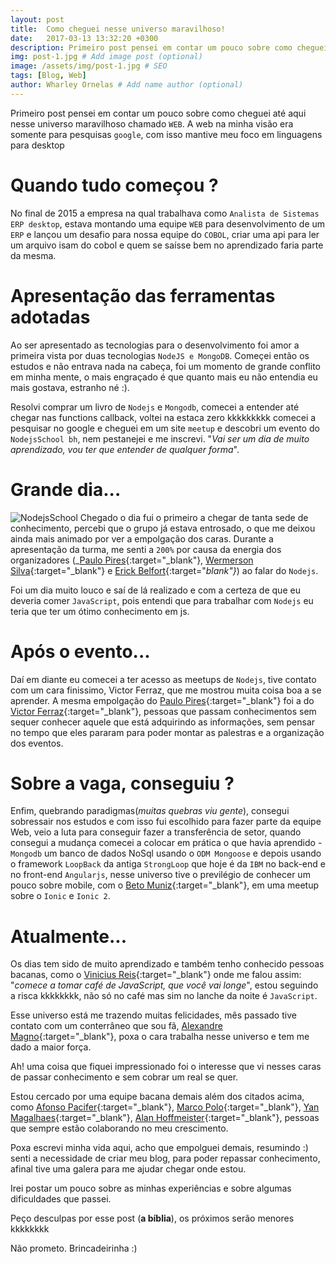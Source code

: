 ```yaml
---
layout: post
title:  Como cheguei nesse universo maravilhoso!
date:   2017-03-13 13:32:20 +0300
description: Primeiro post pensei em contar um pouco sobre como cheguei até aqui nesse universo maravilhoso chamado WEB. A web na minha visão era somente para pesquisas (google), com isso mantive meu foco em linguagens para desktop.. # Add post description (optional)
img: post-1.jpg # Add image post (optional)
image: /assets/img/post-1.jpg # SEO
tags: [Blog, Web]
author: Wharley Ornelas # Add name author (optional)
---
```

Primeiro post pensei em contar um pouco sobre como cheguei até aqui nesse universo maravilhoso chamado `WEB`. A web na minha visão era somente para pesquisas `google`, com isso mantive meu foco em linguagens para desktop

# Quando tudo começou ?

No final de 2015 a empresa na qual trabalhava como `Analista de Sistemas ERP desktop`, estava montando uma equipe `WEB` para desenvolvimento de um `ERP` e lançou um desafio para nossa equipe do `COBOL`, criar uma api para ler um arquivo isam do cobol e quem se saísse bem no aprendizado faria parte da mesma.

# Apresentação das ferramentas adotadas

Ao ser apresentado as tecnologias para o desenvolvimento foi amor a primeira vista por duas tecnologias `NodeJS e MongoDB`. Começei então os estudos e não entrava nada na cabeça, foi um momento de grande conflito em minha mente, o mais engraçado é que quanto mais eu não entendia eu mais gostava, estranho né :).

Resolvi comprar um livro de `Nodejs` e `Mongodb`, comecei a entender até chegar nas functions callback, voltei na estaca zero kkkkkkkkk comecei a pesquisar no google e cheguei em um site `meetup` e descobri um evento do `NodejsSchool bh`, nem pestanejei e me inscrevi. "_Vai ser um dia de muito aprendizado, vou ter que entender de qualquer forma_".

# Grande dia...

![NodejsSchool]({{site.baseurl}}/assets/img/nodeschools.jpg)
Chegado o dia fui o primeiro a chegar de tanta sede de conhecimento, percebi que o grupo já estava entrosado, o que me deixou ainda mais animado por ver a empolgação dos caras. Durante a apresentação da turma, me senti a `200%` por causa da energia dos organizadores (_[Paulo Pires][Paulo-Pires]{:target="_blank"}, [Wermerson Silva](){:target="_blank"} e [Erick Belfort][Erick-Belfort]{:target="_blank"}_) ao falar do `Nodejs`.

Foi um dia muito louco e saí de lá realizado e com a certeza de que eu deveria comer `JavaScript`, pois entendi que para trabalhar com `Nodejs` eu teria que ter um ótimo conhecimento em js.

# Após o evento...

Daí em diante eu comecei a ter acesso as meetups de `Nodejs`, tive contato com um cara finissimo, Victor Ferraz, que me mostrou muita coisa boa a se aprender. A mesma empolgação do [Paulo Pires][Paulo-Pires]{:target="_blank"} foi a do [Victor Ferraz][Victor-Ferraz]{:target="_blank"}, pessoas que passam conhecimentos sem sequer conhecer aquele que está adquirindo as informações, sem pensar no tempo que eles pararam para poder montar as palestras e a organização dos eventos.

# Sobre a vaga, conseguiu ?

Enfim, quebrando paradigmas(_muitas quebras viu gente_), consegui sobressair nos estudos e com isso fui escolhido para fazer parte da equipe Web, veio a luta para conseguir fazer a transferência de setor, quando consegui a mudança comecei a colocar em prática o que havia aprendido - `Mongodb` um banco de dados NoSql usando o `ODM Mongoose` e depois usando o framework `LoopBack` da antiga `StrongLoop` que hoje é da `IBM` no back-end e no front-end `Angularjs`, nesse universo tive o previlégio de conhecer um pouco sobre mobile, com o [Beto Muniz][Beto-Muniz]{:target="_blank"}, em uma meetup sobre o `Ionic` e `Ionic 2`.

# Atualmente...

Os dias tem sido de muito aprendizado e também tenho conhecido pessoas bacanas, como o [Vinicius Reis][Vinicius-Reis]{:target="_blank"} onde me falou assim: "_comece a tomar café de JavaScript, que você vai longe_", estou seguindo a risca kkkkkkkk, não só no café mas sim no lanche da noite é `JavaScript`.

Esse universo está me trazendo muitas felicidades, mês passado tive contato com um conterrâneo que sou fã, [Alexandre Magno][Alexandre-Magno]{:target="_blank"}, poxa o cara trabalha nesse universo e tem me dado a maior força.

Ah! uma coisa que fiquei impressionado foi o interesse que vi nesses caras de passar conhecimento e sem cobrar um real se quer.

Estou cercado por uma equipe bacana demais além dos citados acima, como [Afonso Pacifer][Afonso-Pacifer]{:target="_blank"}, [Marco Polo][Marco-Polo]{:target="_blank"}, [Yan Magalhaes][Yan-Magalhaes]{:target="_blank"}, [Alan Hoffmeister][Alan-Hoffmeister]{:target="_blank"}, pessoas que sempre estão colaborando no meu crescimento.

Poxa escrevi minha vida aqui, acho que empolguei demais, resumindo :) senti a necessidade de criar meu blog, para poder repassar conhecimento, afinal tive uma galera para me ajudar chegar onde estou.

Irei postar um pouco sobre as minhas experiências e sobre algumas dificuldades que passei.

Peço desculpas por esse post (**a bíblia**), os próximos serão menores kkkkkkkk

Não prometo. Brincadeirinha :)

[Paulo-Pires]: https://github.com/paulohp
[Erick-Belfort]: https://github.com/erickbelfy
[Victor-Ferraz]: https://github.com/victorferraz
[Beto-Muniz]: https://github.com/obetomuniz
[Vinicius-Reis]: https://github.com/vinicius73
[Alexandre-Magno]: https://github.com/alexanmtz
[Afonso-Pacifer]: https://github.com/afonsopacifer
[Alan-Hoffmeister]: https://github.com/alanhoff
[Marco-Polo]: https://github.com/regexti
[Yan-Magalhaes]: https://github.com/yanmagale
